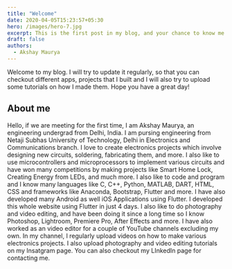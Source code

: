 ```yaml
---
title: "Welcome"
date: 2020-04-05T15:23:57+05:30
hero: /images/hero-7.jpg
excerpt: This is the first post in my blog, and your chance to know me.
draft: false
authors:
  - Akshay Maurya
---
```


Welcome to my blog. I will try to update it regularly, so that you can checkout different apps, projects that I built and I will also try to upload some tutorials on how I made them. Hope you have a great day!

## About me

Hello, if we are meeting for the first time, I am Akshay Maurya, an engineering undergrad from Delhi, India. I am pursing engineering from Netaji Subhas University of Technology, Delhi in Electronics and Communications branch. I love to create electronics projects which involve designing new circuits, soldering, fabricating them, and more. I also like to use microcontrollers and microprocessors to implement various circuits and have won many competitions by making projects like Smart Home Lock, Creating Energy from LEDs, and much more. I also like to code and program and I know many languages like C, C++, Python, MATLAB, DART, HTML, CSS and frameworks like Anaconda, Bootstrap, Flutter and more. I have also developed many Android as well iOS Applications using Flutter. I developed this whole website using Flutter in just 4 days. I also like to do photography and video editing, and have been doing it since a long time so I know Photoshop, Lightroom, Premiere Pro, After Effects and more. I have also worked as an video editor for a couple of YouTube channels excluding my own. In my channel, I regularly upload videos on how to make various electronics projects. I also upload photography and video editing tutorials on my Insatgram page. You can also checkout my LInkedIn page for contacting me.
